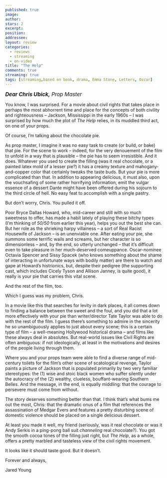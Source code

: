 ```yaml
---
published: true
image:
author: 
stars: 2
excerpt: 
position: 
addressee: 
layout: review
categories:
  - reviews
  - streaming
  - on-video
title: "The Help"
comments: true
streaming: true
tags: [streaming,based on book, drama, Emma Stone, Letters, Oscar]
---
```

<p><span style="font-size:120%;"><em><strong>Dear Chris Ubick,</strong> Prop Master</em></span></p>
<p>You know, I was surprised. For a movie about civil rights that takes place in perhaps the most abhorrent time and place for the concepts of both civility and righteousness &ndash; Jackson, Mississippi in the early 1960s &ndash; I was surprised by how much the plot of <em>The Help </em>relies, in its muddled third act, on one of your props.</p>
<p>Of course, I&rsquo;m talking about the chocolate pie.</p>
<p>As prop master, I imagine it was no easy task to create (or build, or bake) that pie.  For the scene to work &ndash; indeed, for the very denouement of the film to unfold in a way that is plausible &ndash; the pie has to seem irresistible. And it does. Whatever you used to create the filling (was it real chocolate, or a painted latex mold of a lesser pie?) it has a creamy texture and mahogany-and-copper color that certainly tweaks the taste buds. But your pie is more complicated than that. In addition to appearing delicious, it must also, upon the vouchsafing of some rather horrifying information, emit the vulgar essence of a dessert Dante might have been offered during his sojourn to the third circle of hell. No easy feat to accomplish with a single pastry.</p>
<p>But don&rsquo;t worry, Chris. You pulled it off.</p>
<p>Poor Bryce Dallas Howard, who, mid-career and still with so much sweetness to offer, has made a habit lately of playing these bitchy types (I&rsquo;m thinking of <em>50/50</em> from earlier this year), helps you out the best she can.  But her role as the shrieking harpy villainess &ndash; a sort of Real Racist Housewife of Jackson &ndash; is an unenviable one. After eating your pie, she summons some terrific wails and screams, but her character is so dimensionless &ndash; and, by the end, so utterly unchanged &ndash; that it&rsquo;s difficult even to take pleasure in her much-deserved comeuppance. Oscar-nominee Octavia Spencer and Sissy Spacek (who knows something about the shame of interacting in unfortunate ways with bodily matter) are there to watch and gape at Howard&rsquo;s histrionics, but, despite their pedigree (the supporting cast, which includes Cicely Tyson and Allison Janney, is quite good), it really is your pie that carries this vital scene.</p>
<p>And the rest of the film, too.</p>
<p>Which I guess was my problem, Chris.</p>
<p>In a movie like this that searches for levity in dark places, it all comes down to finding a balance between the sweet and the foul, and you did that a lot more effectively with your pie than writer/director Tate Taylor was able to do with the rest of the film.  I guess there&rsquo;s something to admire in the sincerity he so unambiguously applies to just about every scene; this is a certain type of film &ndash; a well-meaning Hollywood historical drama &ndash; and films like these always deal in absolutes.  But real-world issues like Civil Rights are often ambiguous: if not ideologically, at least in the motivations and desires of the people living through them.</p>
<p>Where you and your props team were able to find a diverse range of mid-century toilets for the film&rsquo;s other scene of scatological revenge, Taylor paints a picture of Jackson that is populated primarily by two very familiar stereotypes: the (1) wise and stoic black women who suffer silently under the autocracy of the (2) wealthy, clueless, bouffant-wearing Southern Belles. And the message, in the end, is equally middling: that the courage to persevere must come from without.</p>
<p>The story deserves something better than that. I think that&rsquo;s what bums me out the most, Chris: that the dramatic onus of a film that references the assassination of Medgar Evers and features a pretty disturbing scene of domestic violence should be placed on a single delicious dessert.</p>
<p>At least you made it well, my friend (seriously, was it real chocolate or was it Andy Serkis in a ping-pong ball suit <em>channeling</em> real chocolate?). You got the smooth cocoa tones of the filling just right, but <em>The Help</em>, as a whole, offers a pretty marbled and tasteless view of the civil rights movement.</p>
<p>It looks like it should taste good.  But it doesn&rsquo;t.</p>
<p>Forever and always,</p>
<p>Jared Young</p>